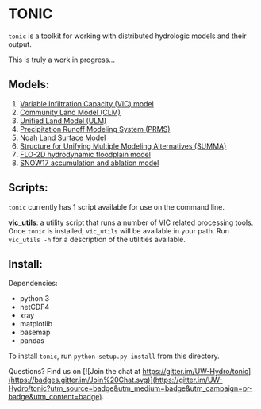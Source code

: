 TONIC
=====

`tonic` is a toolkit for working with distributed hydrologic models and their output.

This is truly a work in progress...

## Models:
1. [Variable Infiltration Capacity (VIC) model](https://github.com/UW-Hydro/VIC)
1. [Community Land Model (CLM)](http://www.cgd.ucar.edu/tss/clm/)
1. [Unified Land Model (ULM)](https://github.com/UW-Hydro/ULM)
1. [Precipitation Runoff Modeling System (PRMS)](http://wwwbrr.cr.usgs.gov/projects/SW_MoWS/PRMS.html)
1. [Noah Land Surface Model](http://www.ral.ucar.edu/research/land/technology/lsm.php)
1. [Structure for Unifying Multiple Modeling Alternatives (SUMMA)](http://www.ral.ucar.edu/projects/summa/)
1. [FLO-2D hydrodynamic floodplain model](http://www.flo-2d.com/)
1. [SNOW17 accumulation and ablation model](http://www.nws.noaa.gov/oh/hrl/nwsrfs/users_manual/part2/_pdf/22snow17.pdf)

## Scripts:
`tonic` currently has 1 script available for use on the command line.

**vic_utils**: a utility script that runs a number of VIC related processing tools. Once `tonic` is installed, `vic_utils` will be available in your path. Run `vic_utils -h` for a description of the utilities available.

## Install:
Dependencies:
- python 3
- netCDF4
- xray
- matplotlib
- basemap
- pandas

To install `tonic`, run `python setup.py install` from this directory.

Questions? Find us on [![Join the chat at https://gitter.im/UW-Hydro/tonic](https://badges.gitter.im/Join%20Chat.svg)](https://gitter.im/UW-Hydro/tonic?utm_source=badge&utm_medium=badge&utm_campaign=pr-badge&utm_content=badge).
